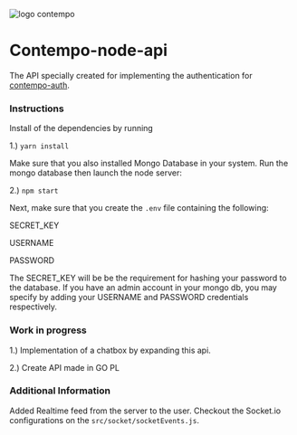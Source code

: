 ![logo contempo](https://github.com/therealedsheenan/contempo-node-api/blob/master/contempo-node-api.png)

# Contempo-node-api
The API specially created for implementing the authentication for [contempo-auth](https://github.com/therealedsheenan/contempo-auth).

### Instructions
Install of the dependencies by running

1.) `yarn install`

Make sure that you also installed Mongo Database in your system.
Run the mongo database then launch the node server:

2.) `npm start`

Next, make sure that you create the `.env` file containing the following:

SECRET_KEY

USERNAME

PASSWORD

The SECRET_KEY will be be the requirement for hashing your password to the database.
If you have an admin account in your mongo db, you may specify by adding your
USERNAME and PASSWORD credentials respectively.

### Work in progress
1.) Implementation of a chatbox by expanding this api.

2.) Create API made in GO PL


### Additional Information
Added Realtime feed from the server to the user.
Checkout the Socket.io configurations on the `src/socket/socketEvents.js`.


